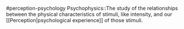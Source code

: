 #perception-psychology 
Psychophysics::The study of the relationships between the physical characteristics of stimuli, like intensity, and our [[Perception|psychological experience]] of those stimuli.
<!--SR:!2024-02-05,3,250-->